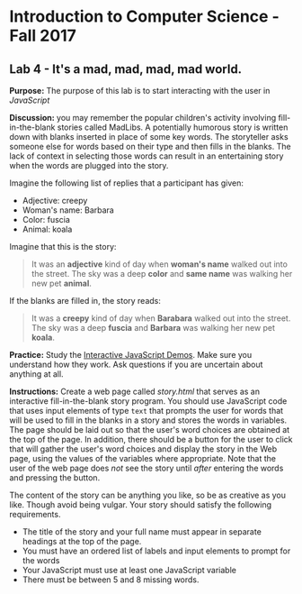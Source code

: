 # Introduction to Computer Science - Fall 2017

## Lab 4 - It's a mad, mad, mad, mad world.

**Purpose:** The purpose of this lab is to start interacting with the user in _JavaScript_

**Discussion:** you may remember the popular children's activity involving fill-in-the-blank stories called MadLibs. A potentially humorous story is written down with blanks inserted in place of some key words. The storyteller asks someone else for words based on their type and then fills in the blanks. The lack of context in selecting those words can result in an entertaining story when the words are plugged into the story.

Imagine the following list of replies that a participant has given:

* Adjective: creepy
* Woman's name: Barbara
* Color: fuscia
* Animal: koala

Imagine that this is the story:

> It was an __adjective__ kind of day when __woman's name__ walked out into the street. The sky was a deep __color__ and __same name__ was walking her new pet __animal__.

If the blanks are filled in, the story reads:

> It was a __creepy__ kind of day when __Barabara__ walked out into the street. The sky was a deep __fuscia__ and __Barbara__ was walking her new pet __koala__.

**Practice:** Study the [Interactive JavaScript Demos](http://itech190.erickuha.com). Make sure you understand how they work. Ask questions if you are uncertain about anything at all.

**Instructions:** Create a web page called _story.html_ that serves as an interactive fill-in-the-blank story program. You should use JavaScript code that uses input elements of type `text` that prompts the user for words that will be used to fill in the blanks in a story and stores the words in variables. The page should be laid out so that the user's word choices are obtained at the top of the page. In addition, there should be a button for the user to click that will gather the user's word choices and display the story in the Web page, using the values of the variables where appropriate. Note that the user of the web page does _not_ see the story until _after_ entering the words and pressing the button.

The content of the story can be anything you like, so be as creative as you like. Though avoid being vulgar. Your story should satisfy the following requirements.

* The title of the story and your full name must appear in separate headings at the top of the page.
* You must have an ordered list of labels and input elements to prompt for the words
* Your JavaScript must use at least one JavaScript variable
* There must be between 5 and 8 missing words.

